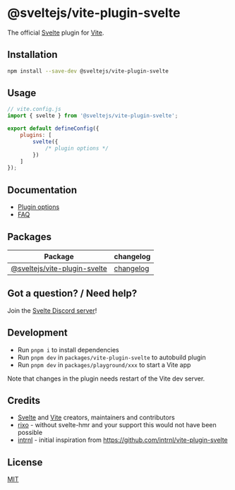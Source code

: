 # @sveltejs/vite-plugin-svelte

The official [Svelte](https://svelte.dev) plugin for [Vite](https://vitejs.dev).

## Installation

```bash
npm install --save-dev @sveltejs/vite-plugin-svelte
```

## Usage

```js
// vite.config.js
import { svelte } from '@sveltejs/vite-plugin-svelte';

export default defineConfig({
	plugins: [
		svelte({
			/* plugin options */
		})
	]
});
```

## Documentation

- [Plugin options](./docs/config.md)
- [FAQ](./docs/faq.md)

## Packages

| Package                                                     | changelog                                             |
| ----------------------------------------------------------- | ----------------------------------------------------- |
| [@sveltejs/vite-plugin-svelte](packages/vite-plugin-svelte) | [changelog](packages/vite-plugin-svelte/CHANGELOG.md) |

## Got a question? / Need help?

Join the [Svelte Discord server](https://svelte.dev/chat)!

## Development

- Run `pnpm i` to install dependencies
- Run `pnpm dev` in `packages/vite-plugin-svelte` to autobuild plugin
- Run `pnpm dev` in `packages/playground/xxx` to start a Vite app

Note that changes in the plugin needs restart of the Vite dev server.

## Credits

- [Svelte](https://svelte.dev) and [Vite](https://github.com/vitejs/vite#readme) creators, maintainers and contributors
- [rixo](https://github.com/rixo) - without svelte-hmr and your support this would not have been possible
- [intrnl](https://github.com/intrnl) - initial inspiration from https://github.com/intrnl/vite-plugin-svelte

## License

[MIT](./LICENSE)
